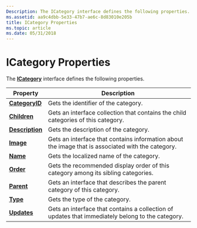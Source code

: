 ```yaml
---
Description: The ICategory interface defines the following properties.
ms.assetid: aa9c4dbb-5e33-47b7-ae6c-8d83010e205b
title: ICategory Properties
ms.topic: article
ms.date: 05/31/2018
---
```


# ICategory Properties

The [**ICategory**](/windows/desktop/api/Wuapi/nn-wuapi-icategory) interface defines the following properties.



| Property                                     | Description                                                                                       |
|----------------------------------------------|---------------------------------------------------------------------------------------------------|
| [**CategoryID**](/windows/desktop/api/Wuapi/nf-wuapi-icategory-get_categoryid)   | Gets the identifier of the category.                                                              |
| [**Children**](/windows/desktop/api/Wuapi/nf-wuapi-icategory-get_children)       | Gets an interface collection that contains the child categories of this category.                 |
| [**Description**](/windows/desktop/api/Wuapi/nf-wuapi-icategory-get_description) | Gets the description of the category.                                                             |
| [**Image**](/windows/desktop/api/Wuapi/nf-wuapi-icategory-get_image)             | Gets an interface that contains information about the image that is associated with the category. |
| [**Name**](/windows/desktop/api/Wuapi/nf-wuapi-icategory-get_name)               | Gets the localized name of the category.                                                          |
| [**Order**](/windows/desktop/api/Wuapi/nf-wuapi-icategory-get_order)             | Gets the recommended display order of this category among its sibling categories.                 |
| [**Parent**](/windows/desktop/api/Wuapi/nf-wuapi-icategory-get_parent)           | Gets an interface that describes the parent category of this category.                            |
| [**Type**](/windows/desktop/api/Wuapi/nf-wuapi-icategory-get_type)               | Gets the type of the category.                                                                    |
| [**Updates**](/windows/desktop/api/Wuapi/nf-wuapi-icategory-get_updates)         | Gets an interface that contains a collection of updates that immediately belong to the category.  |



 

 

 



